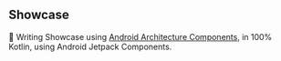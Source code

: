 ## Showcase

👀  Writing Showcase using [Android Architecture Components](https://developer.android.com/topic/libraries/architecture/), in 100% Kotlin, using Android Jetpack Components. 

